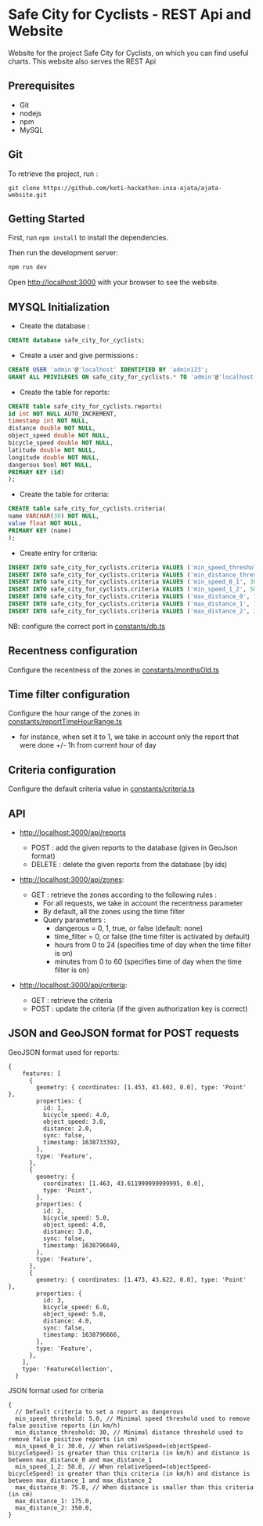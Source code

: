 # Safe City for Cyclists - REST Api and Website

Website for the project Safe City for Cyclists, on which you can find useful charts. This website also serves the REST Api

## Prerequisites
  * Git
  * nodejs
  * npm
  * MySQL

## Git

To retrieve the project, run :
```
git clone https://github.com/keti-hackathon-insa-ajata/ajata-website.git
```

## Getting Started

First, run ```npm install``` to install the dependencies.

Then run the development server:

```bash
npm run dev
```

Open [http://localhost:3000](http://localhost:3000) with your browser to see the website.

## MYSQL Initialization

- Create the database :
```sql
CREATE database safe_city_for_cyclists;
```

- Create a user and give permissions :
```sql
CREATE USER 'admin'@'localhost' IDENTIFIED BY 'admin123';
GRANT ALL PRIVILEGES ON safe_city_for_cyclists.* TO 'admin'@'localhost';
```

- Create the table for reports:
```sql
CREATE table safe_city_for_cyclists.reports(
id int NOT NULL AUTO_INCREMENT,
timestamp int NOT NULL,
distance double NOT NULL,
object_speed double NOT NULL,
bicycle_speed double NOT NULL,
latitude double NOT NULL,
longitude double NOT NULL,
dangerous bool NOT NULL,
PRIMARY KEY (id)
);
```
- Create the table for criteria:
```sql
CREATE table safe_city_for_cyclists.criteria(
name VARCHAR(30) NOT NULL,
value float NOT NULL,
PRIMARY KEY (name)
);
```

- Create entry for criteria:
```sql
INSERT INTO safe_city_for_cyclists.criteria VALUES ('min_speed_threshold', 5.0);
INSERT INTO safe_city_for_cyclists.criteria VALUES ('min_distance_threshold', 30.0);
INSERT INTO safe_city_for_cyclists.criteria VALUES ('min_speed_0_1', 30.0);
INSERT INTO safe_city_for_cyclists.criteria VALUES ('min_speed_1_2', 50.0);
INSERT INTO safe_city_for_cyclists.criteria VALUES ('max_distance_0', 75.0);
INSERT INTO safe_city_for_cyclists.criteria VALUES ('max_distance_1', 175.0);
INSERT INTO safe_city_for_cyclists.criteria VALUES ('max_distance_2', 350.0);
```

NB: configure the correct port in [constants/db.ts](constants/db.ts)

## Recentness configuration
Configure the recentness of the zones in [constants/monthsOld.ts](constants/monthsOld.ts)

## Time filter configuration
Configure the hour range of the zones in [constants/reportTimeHourRange.ts](constants/reportTimeHourRange.ts)  
- for instance, when set it to 1, we take in account only the report that were done +/- 1h from current hour of day

## Criteria configuration
Configure the default criteria value in [constants/criteria.ts](types/criteria.ts)

## API
- [http://localhost:3000/api/reports](http://localhost:3000/api/reports)
  - POST : add the given reports to the database (given in GeoJson format)
  - DELETE : delete the given reports from the database (by ids)

- [http://localhost:3000/api/zones](http://localhost:3000/api/zones):
  - GET : retrieve the zones according to the following rules :
    - For all requests, we take in account the recentness parameter  
    - By default, all the zones using the time filter
    - Query parameters :
      - dangerous = 0, 1, true, or false (default: none)
      - time_filter = 0, or false (the time filter is activated by default)
      - hours from 0 to 24 (specifies time of day when the time filter is on)
      - minutes from 0 to 60 (specifies time of day when the time filter is on)

- [http://localhost:3000/api/criteria](http://localhost:3000/api/criteria):
  - GET : retrieve the criteria
  - POST : update the criteria (if the given authorization key is correct)

## JSON and GeoJSON format for POST requests

GeoJSON format used for reports:
```json5
{
    features: [
      {
        geometry: { coordinates: [1.453, 43.602, 0.0], type: 'Point' },
        properties: {
          id: 1,
          bicycle_speed: 4.0,
          object_speed: 3.0,
          distance: 2.0,
          sync: false,
          timestamp: 1638733392,
        },
        type: 'Feature',
      },
      {
        geometry: {
          coordinates: [1.463, 43.611999999999995, 0.0],
          type: 'Point',
        },
        properties: {
          id: 2,
          bicycle_speed: 5.0,
          object_speed: 4.0,
          distance: 3.0,
          sync: false,
          timestamp: 1638796649,
        },
        type: 'Feature',
      },
      {
        geometry: { coordinates: [1.473, 43.622, 0.0], type: 'Point' },
        properties: {
          id: 3,
          bicycle_speed: 6.0,
          object_speed: 5.0,
          distance: 4.0,
          sync: false,
          timestamp: 1638796666,
        },
        type: 'Feature',
      },
    ],
    type: 'FeatureCollection',
  }
```

JSON format used for criteria
```json5
{
  // Default criteria to set a report as dangerous
  min_speed_threshold: 5.0, // Minimal speed threshold used to remove false positive reports (in km/h)
  min_distance_threshold: 30, // Minimal distance threshold used to remove false positive reports (in cm)
  min_speed_0_1: 30.0, // When relativeSpeed=(objectSpeed-bicycleSpeed) is greater than this criteria (in km/h) and distance is between max_distance_0 and max_distance_1
  min_speed_1_2: 50.0, // When relativeSpeed=(objectSpeed-bicycleSpeed) is greater than this criteria (in km/h) and distance is between max_distance_1 and max_distance_2
  max_distance_0: 75.0, // When distance is smaller than this criteria (in cm)
  max_distance_1: 175.0,
  max_distance_2: 350.0,
}
```


